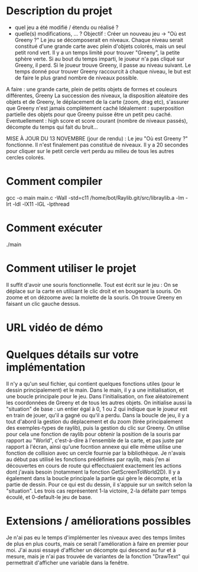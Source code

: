 # Description du projet
- quel jeu a été modifié / étendu ou réalisé ?
- quelle(s) modifications, ... ?
Objectif : Créer un nouveau jeu -> "Où est Greeny ?"
Le jeu se décomposerait en niveaux.
Chaque niveau serait constitué d'une grande carte avec plein d'objets colorés, mais un seul petit rond vert.
Il y a un temps limité pour trouver "Greeny", la petite sphère verte.
Si au bout du temps imparti, le joueur n'a pas cliqué sur Greeny, il perd.
Si le joueur trouve Greeny, il passe au niveau suivant.
Le temps donné pour trouver Greeny raccourcit à chaque niveau, le but est de faire le plus grand nombre de niveaux possible.

A faire : une grande carte, plein de petits objets de formes et couleurs différentes, Greeny
La succession des niveaux, la disposition aléatoire des objets et de Greeny, le déplacement de la carte (zoom, drag etc), s'assurer que Greeny n'est jamais complètement caché
Idéalement : superposition partielle des objets pour que Greeny puisse être un petit peu caché.
Eventuellement : high score et score courant (nombre de niveaux passés), décompte du temps qui fait du bruit...

MISE À JOUR DU 13 NOVEMBRE (jour de rendu) :
Le jeu "Où est Greeny ?" fonctionne. Il n'est finalement pas constitué de niveaux.
Il y a 20 secondes pour cliquer sur le petit cercle vert perdu au milieu de tous les autres cercles colorés.

# Comment compiler
gcc -o main main.c -Wall -std=c11 /home/bot/Raylib.git/src/libraylib.a -lm -lrt -ldl -lX11 -lGL -lpthread

# Comment exécuter
./main

# Comment utiliser le projet
Il suffit d'avoir une souris fonctionnelle. Tout est écrit sur le jeu :
On se déplace sur la carte en utilisant le clic droit et en bougeant la souris.
On zoome et on dézoome avec la molette de la souris.
On trouve Greeny en faisant un clic gauche dessus.

# URL vidéo de démo


# Quelques détails sur votre implémentation
Il n'y a qu'un seul fichier, qui contient quelques fonctions utiles (pour le dessin principalement) et le main.
Dans le main, il y a une initialisation, et une boucle principale pour le jeu.
Dans l'initialisation, on fixe aléatoirement les coordonnées de Greeny et de tous les autres objets.
On initialise aussi la "situation" de base : un entier égal à 0, 1 ou 2 qui indique que le joueur est en train de jouer, qu'il a gagné ou qu'il a perdu.
Dans la boucle de jeu, il y a tout d'abord la gestion du déplacement et du zoom (tirée principalement des exemples-types de raylib), puis la gestion du clic sur Greeny. On utilise pour cela une fonction de raylib pour obtenir la position de la souris par rapport au "World", c'est-à-dire à l'ensemble de la carte, et pas juste par rapport à l'écran, ainsi qu'une focntion annexe qui elle même utilise une fonction de collision avec un cercle fournie par la bibliothèque. Je n'avais au début pas utilisé les fonctions prédéfinies par raylib, mais j'en ai découvertes en cours de route qui effecctuaient exactement les actions dont j'avais besoin (notamment la fonction GetScreenToWorld2D).
Il y a également dans la boucle principale la partie qui gère le décompte, et la partie de dessin.
Pour ce qui est du dessin, il s'appuie sur un switch selon la "situation". Les trois cas représentent 1-la victoire, 2-la défaite parr temps écoulé, et 0-default-le jeu de base.

# Extensions / améliorations possibles
Je n'ai pas eu le temps d'implémenter les niveaux avec des temps limites de plus en plus courts, mais ce serait l'amélioration à faire en premier pour moi. J'ai aussi essayé d'afficher un décompte qui descend au fur et à mesure, mais je n'ai pas trouvée de variantes de la fonction "DrawText" qui permettrait d'afficher une variable dans la fenêtre.